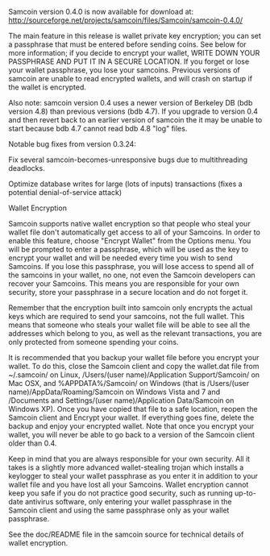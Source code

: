 Samcoin version 0.4.0 is now available for download at:
http://sourceforge.net/projects/samcoin/files/Samcoin/samcoin-0.4.0/

The main feature in this release is wallet private key encryption;
you can set a passphrase that must be entered before sending coins.
See below for more information; if you decide to encrypt your wallet,
WRITE DOWN YOUR PASSPHRASE AND PUT IT IN A SECURE LOCATION. If you
forget or lose your wallet passphrase, you lose your samcoins.
Previous versions of samcoin are unable to read encrypted wallets,
and will crash on startup if the wallet is encrypted.

Also note: samcoin version 0.4 uses a newer version of Berkeley DB
(bdb version 4.8) than previous versions (bdb 4.7). If you upgrade
to version 0.4 and then revert back to an earlier version of samcoin
the it may be unable to start because bdb 4.7 cannot read bdb 4.8
"log" files.


Notable bug fixes from version 0.3.24:

Fix several samcoin-becomes-unresponsive bugs due to multithreading
deadlocks.

Optimize database writes for large (lots of inputs) transactions
(fixes a potential denial-of-service attack)


Wallet Encryption

Samcoin supports native wallet encryption so that people who steal your
wallet file don't automatically get access to all of your Samcoins.
In order to enable this feature, choose "Encrypt Wallet" from the
Options menu.  You will be prompted to enter a passphrase, which
will be used as the key to encrypt your wallet and will be needed
every time you wish to send Samcoins.  If you lose this passphrase,
you will lose access to spend all of the samcoins in your wallet,
no one, not even the Samcoin developers can recover your Samcoins.
This means you are responsible for your own security, store your
passphrase in a secure location and do not forget it.

Remember that the encryption built into samcoin only encrypts the
actual keys which are required to send your samcoins, not the full
wallet.  This means that someone who steals your wallet file will
be able to see all the addresses which belong to you, as well as the
relevant transactions, you are only protected from someone spending
your coins.

It is recommended that you backup your wallet file before you
encrypt your wallet.  To do this, close the Samcoin client and
copy the wallet.dat file from ~/.samcoin/ on Linux, /Users/(user
name)/Application Support/Samcoin/ on Mac OSX, and %APPDATA%/Samcoin/
on Windows (that is /Users/(user name)/AppData/Roaming/Samcoin on
Windows Vista and 7 and /Documents and Settings/(user name)/Application
Data/Samcoin on Windows XP).  Once you have copied that file to a
safe location, reopen the Samcoin client and Encrypt your wallet.
If everything goes fine, delete the backup and enjoy your encrypted
wallet.  Note that once you encrypt your wallet, you will never be
able to go back to a version of the Samcoin client older than 0.4.

Keep in mind that you are always responsible for your own security.
All it takes is a slightly more advanced wallet-stealing trojan which
installs a keylogger to steal your wallet passphrase as you enter it
in addition to your wallet file and you have lost all your Samcoins.
Wallet encryption cannot keep you safe if you do not practice
good security, such as running up-to-date antivirus software, only
entering your wallet passphrase in the Samcoin client and using the
same passphrase only as your wallet passphrase.

See the doc/README file in the samcoin source for technical details
of wallet encryption.

